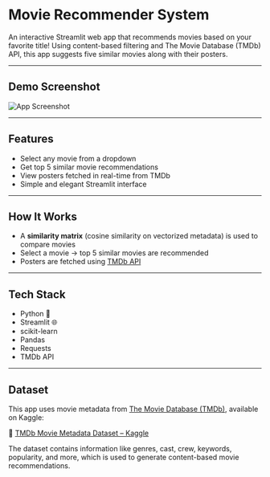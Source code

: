 # Movie Recommender System

An interactive Streamlit web app that recommends movies based on your favorite title! Using content-based filtering and The Movie Database (TMDb) API, this app suggests five similar movies along with their posters.

---

## Demo Screenshot

![App Screenshot](./screenshot.png)  

---

## Features

- Select any movie from a dropdown
- Get top 5 similar movie recommendations
- View posters fetched in real-time from TMDb
- Simple and elegant Streamlit interface

---

## How It Works

- A **similarity matrix** (cosine similarity on vectorized metadata) is used to compare movies
- Select a movie → top 5 similar movies are recommended
- Posters are fetched using [TMDb API](https://www.themoviedb.org/documentation/api)

---

## Tech Stack

- Python 🐍
- Streamlit 🌐
- scikit-learn
- Pandas
- Requests
- TMDb API

---

## Dataset

This app uses movie metadata from [The Movie Database (TMDb)](https://www.kaggle.com/datasets/tmdb/tmdb-movie-metadata), available on Kaggle:

🔗 [TMDb Movie Metadata Dataset – Kaggle](https://www.kaggle.com/datasets/tmdb/tmdb-movie-metadata)

The dataset contains information like genres, cast, crew, keywords, popularity, and more, which is used to generate content-based movie recommendations.



